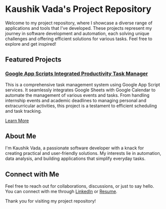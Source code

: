 # Kaushik Vada's Project Repository

Welcome to my project repository, where I showcase a diverse range of applications and tools that I've developed. These projects represent my journey in software development and automation, each solving unique challenges and offering efficient solutions for various tasks. Feel free to explore and get inspired!

## Featured Projects

### [Google App Scripts Integrated Productivity Task Manager](https://github.com/kaushikvada3/Projects/tree/main/Google%20App%20Scripts%20Integrated%20Productivity%20Task%20Manager)
This is a comprehensive task management system using Google App Script services. It seamlessly integrates Google Sheets with Google Calendar to automate the management of various events and tasks. From handling internship events and academic deadlines to managing personal and extracurricular activities, this project is a testament to efficient scheduling and task tracking.

[Learn More](https://github.com/kaushikvada3/Projects/tree/main/Google%20App%20Scripts%20Integrated%20Productivity%20Task%20Manager)

## About Me
I'm Kaushik Vada, a passionate software developer with a knack for creating practical and user-friendly solutions. My interests lie in automation, data analysis, and building applications that simplify everyday tasks.

## Connect with Me
Feel free to reach out for collaborations, discussions, or just to say hello. You can connect with me through [LinkedIn](https://www.linkedin.com/in/kaushikv198/) or [Resume](https://tinyurl.com/KaushikVadhaResume).

Thank you for visiting my project repository!
